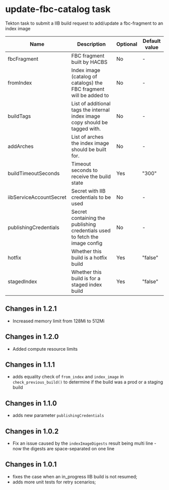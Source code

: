 # update-fbc-catalog task

Tekton task to submit a IIB build request to add/update a fbc-fragment to an index image

| Name                    | Description                                                                  | Optional | Default value |
| ----------------------- | ---------------------------------------------------------------------------- | -------- | ------------- |
| fbcFragment             | FBC fragment built by HACBS                                                  | No       | -             |
| fromIndex               | Index image (catalog of catalogs) the FBC fragment will be added to          | No       | -             |
| buildTags               | List of additional tags the internal index image copy should be tagged with. | No       | -             |
| addArches               | List of arches the index image should be built for.                          | No       | -             |
| buildTimeoutSeconds     | Timeout seconds to receive the build state                                   | Yes      | "300"         |
| iibServiceAccountSecret | Secret with IIB credentials to be used                                       | No       | -             |
| publishingCredentials   | Secret containing the publishing credentials used to fetch the image config  | No       | -             |
| hotfix                  | Whether this build is a hotfix build                                         | Yes      | "false"       |
| stagedIndex             | Whether this build is for a staged index build                               | Yes      | "false"       |

## Changes in 1.2.1
* Increased memory limit from 128Mi to 512Mi

## Changes in 1.2.0
* Added compute resource limits

## Changes in 1.1.1
* adds equality check of `from_index` and `index_image` in `check_previous_build()`
  to determine if the build was a prod or a staging build

## Changes in 1.1.0
* adds new parameter `publishingCredentials`

## Changes in 1.0.2
* Fix an issue caused by the `indexImageDigests` result being multi line - now the digests are space-separated on one line

## Changes in 1.0.1
* fixes the case when an in_progress IIB build is not resumed;
* adds more unit tests for retry scenarios;
